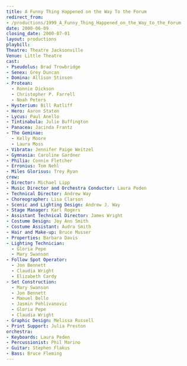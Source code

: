 ```yaml
---
title: A Funny Thing Happened on the Way To the Forum
redirect_from:
- /productions/1999_A_Funny_Thing_Happened_on_the_Way_to_the_Forum
date: 2000-06-09
closing_date: 2000-07-01
layout: productions
playbill:
Theatre: Theatre Jacksonville
Venue: Little Theatre
cast:
- Pseudolus: Brad Trowbridge
- Senex: Grey Duncan
- Domina: Allison Stinson
- Protean:
  - Ronnie Dickson
  - Christopher P. Farrell
  - Noah Peters
- Hysterium: Bill Ratliff
- Hero: Aaron Staton
- Lycus: Paul Anello
- Tintinabula: Julie Buffington
- Panacea: Jacinda Frantz
- The Geminae:
  - Kelly Moore
  - Laura Moss
- Vibrata: Jennifer Paige Weitzel
- Gymnasia: Caroline Gardner
- Philia: Connie Fletcher
- Erronius: Tom Nehl
- Miles Glorisus: Trey Ryan
crew:
- Director: Michael Lipp
- Music Director and Orchestra Conductor: Laura Peden
- Technical Director: Andrew Way
- Choreographer: Lisa Clarson
- Scenic and Lighting Design: Andrew J. Way
- Stage Manager: Karl Rogers
- Assistant Technical Director: James Wright
- Costume Design: Joy Ann Smith
- Costume Assistant: Audra Smith
- Hair and Make-up: Bruce Musser
- Properties: Barbara Davis
- Lighting Technician:
  - Gloria Pepe
  - Mary Swanson
- Follow Spot Operator:
  - Jon Bennett
  - Claudia Wright
  - Elizabeth Cardy
- Set Construction:
  - Mary Swanson
  - Jon Bennett
  - Manuel Bello
  - Jasmin Pehlivanovic
  - Gloria Pepe
  - Claudia Wright
- Graphic Design: Melissa Russell
- Print Support: Julia Preston
orchestra:
- Keyboards: Laura Peden
- Percussionist: Phil Marino
- Guitar: Stephen Flakus
- Bass: Bruce Fleming
---
```

